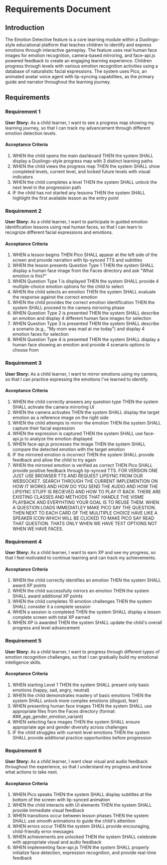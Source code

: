 # Requirements Document

## Introduction

The Emotion Detective feature is a core learning module within a Duolingo-style educational platform that teaches children to identify and express emotions through interactive gameplay. The feature uses real human face images for emotion recognition, camera-based mirroring, and face-api.js powered feedback to create an engaging learning experience. Children progress through levels with various emotion recognition activities using a database of naturalistic facial expressions. The system uses Pico, an animated avatar voice agent with lip-syncing capabilities, as the primary guide and narrator throughout the learning journey.

## Requirements

### Requirement 1

**User Story:** As a child learner, I want to see a progress map showing my learning journey, so that I can track my advancement through different emotion detection levels.

#### Acceptance Criteria

1. WHEN the child opens the main dashboard THEN the system SHALL display a Duolingo-style progress map with 3 distinct learning paths
2. WHEN the child views the progress map THEN the system SHALL show completed levels, current level, and locked future levels with visual indicators
3. WHEN the child completes a level THEN the system SHALL unlock the next level in the progression path
4. IF the child has not started any lessons THEN the system SHALL highlight the first available lesson as the entry point

### Requirement 2

**User Story:** As a child learner, I want to participate in guided emotion identification lessons using real human faces, so that I can learn to recognize different facial expressions and emotions.

#### Acceptance Criteria

1. WHEN a lesson begins THEN Pico SHALL appear at the left side of the screen and provide narration with lip-synced TTS and subtitles
2. WHEN the lesson presents Question Type 1 THEN the system SHALL display a human face image from the Faces directory and ask "What emotion is this?"
3. WHEN Question Type 1 is displayed THEN the system SHALL provide 4 multiple-choice emotion options for the child to select
4. WHEN the child selects an emotion THEN the system SHALL evaluate the response against the correct emotion
5. WHEN the child provides the correct emotion identification THEN the system SHALL proceed to the camera mirroring phase
6. WHEN Question Type 2 is presented THEN the system SHALL describe an emotion and display 4 different human face images for selection
7. WHEN Question Type 3 is presented THEN the system SHALL describe a scenario (e.g., "My mom was mad at me today") and display 4 emotion faces for selection
8. WHEN Question Type 4 is presented THEN the system SHALL display a human face showing an emotion and provide 4 scenario options to choose from

### Requirement 3

**User Story:** As a child learner, I want to mirror emotions using my camera, so that I can practice expressing the emotions I've learned to identify.

#### Acceptance Criteria

1. WHEN the child correctly answers any question type THEN the system SHALL activate the camera mirroring UI
2. WHEN the camera activates THEN the system SHALL display the target emotion as a reference image on the right side
3. WHEN the child attempts to mirror the emotion THEN the system SHALL capture their facial expression
4. WHEN the expression is captured THEN the system SHALL use face-api.js to analyze the emotion displayed
5. WHEN face-api.js processes the image THEN the system SHALL compare the detected emotion with the target emotion
6. IF the mirrored emotion is incorrect THEN the system SHALL provide feedback and allow the child to try again
7. WHEN the mirrored emotion is verified as correct THEN Pico SHALL provide positive feedback through lip-synced TTS. FOR VERSION ONE JUST USE BROWSER TTS AND REQUEST LIPSYNC FROM OUR WEBSOCKET. SEARCH THROUGH THE CURRENT IMPLEMENTION ON HOW IT WORKS AND HOW DO YOU SEND THE AUDIO AND HOW THE LIPSYNC STUFF IS RECIEVED AND HOW TO PLAY IT BACK.  THERE ARE EXISTING CLASSES AND METHODS THAT HANDLE THE VISME PLAYBACK AND EVERYHTING YOUR GOAL IS TO REUSE THEM. WHEN A QUESTION LOADS IMMEDIATLEY MAKE PICO SAY THE QUESTION. THEN NEXT TO EACH CARD OF THE MULITIPLE CHOICE HAVE LIKE A SPEAKER ICON WHICH WILL BE CLICKED TO MAKE PICO SAY READ THAT QUESTION. THATS ONLY WHEN WE HAVE TEXT OPTIONS NOT WHEN WE HAVE FACES. 

### Requirement 4

**User Story:** As a child learner, I want to earn XP and see my progress, so that I feel motivated to continue learning and can track my achievements.

#### Acceptance Criteria

1. WHEN the child correctly identifies an emotion THEN the system SHALL award XP points
2. WHEN the child successfully mirrors an emotion THEN the system SHALL award additional XP points
3. WHEN the child completes 10 emotion challenges THEN the system SHALL consider it a complete session
4. WHEN a session is completed THEN the system SHALL display a lesson complete screen with total XP earned
5. WHEN XP is awarded THEN the system SHALL update the child's overall progress and level advancement

### Requirement 5

**User Story:** As a child learner, I want to progress through different types of emotion recognition challenges, so that I can gradually build my emotional intelligence skills.

#### Acceptance Criteria

1. WHEN starting Level 1 THEN the system SHALL present only basic emotions (happy, sad, angry, neutral)
2. WHEN the child demonstrates mastery of basic emotions THEN the system SHALL unlock more complex emotions (disgust, fear)
3. WHEN presenting human face images THEN the system SHALL use appropriate files from the Faces directory (format: ###_age_gender_emotion_variant)
4. WHEN selecting face images THEN the system SHALL ensure appropriate age and gender diversity across challenges
5. IF the child struggles with current level emotions THEN the system SHALL provide additional practice opportunities before progression

### Requirement 6

**User Story:** As a child learner, I want clear visual and audio feedback throughout the experience, so that I understand my progress and know what actions to take next.

#### Acceptance Criteria

1. WHEN Pico speaks THEN the system SHALL display subtitles at the bottom of the screen with lip-synced animation
2. WHEN the child interacts with UI elements THEN the system SHALL provide immediate visual feedback
3. WHEN transitions occur between lesson phases THEN the system SHALL use smooth animations to guide the child's attention
4. WHEN errors occur THEN the system SHALL provide encouraging, child-friendly error messages
5. WHEN achievements are unlocked THEN the system SHALL celebrate with appropriate visual and audio feedback
6. WHEN implementing face-api.js THEN the system SHALL properly initialize face detection, expression recognition, and provide real-time feedback
